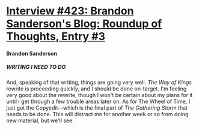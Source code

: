 # [Interview #423: Brandon Sanderson's Blog: Roundup of Thoughts, Entry #3](https://www.theoryland.com/intvmain.php?i=423#3)

#### Brandon Sanderson

##### WRITING I NEED TO DO

And, speaking of that writing, things are going very well.
*The Way of Kings*
rewrite is proceeding quickly, and I should be done on-target. I'm feeling very good about the rewrite, though I won't be certain about my plans for it until I get through a few trouble areas later on. As for The Wheel of Time, I just got the Copyedit—which is the final part of
*The Gathering Storm*
that needs to be done. This will distract me for another week or so from doing new material, but we'll see.

